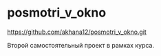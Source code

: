 # posmotri_v_okno
https://github.com/akhana12/posmotri_v_okno.git

Второй самостоятельный проект в рамках курса.
